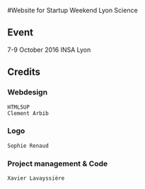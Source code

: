 #Website for Startup Weekend Lyon Science 

## Event
7-9 October 2016 
INSA Lyon 

## Credits

### Webdesign
	HTML5UP
	Clement Arbib
### Logo 
	Sophie Renaud
### Project management & Code
	Xavier Lavayssière
